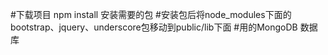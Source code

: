 #下载项目 npm install  安装需要的包
#安装包后将node_modules下面的bootstrap、jquery、underscore包移动到public/lib下面
#用的MongoDB 数据库